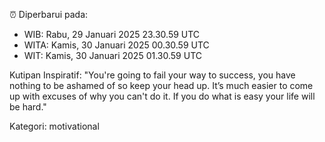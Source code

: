 ⏰ Diperbarui pada:
- WIB: Rabu, 29 Januari 2025 23.30.59 UTC
- WITA: Kamis, 30 Januari 2025 00.30.59 UTC
- WIT: Kamis, 30 Januari 2025 01.30.59 UTC

Kutipan Inspiratif:
"You're going to fail your way to success, you have nothing to be ashamed of so keep your head up. It’s much easier to come up with excuses of why you can't do it. If you do what is easy your life will be hard."


Kategori: motivational

